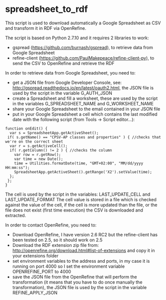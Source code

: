 # spreadsheet_to_rdf

This script is used to download automatically a Google Spreadsheet as CSV and transform it in RDF via OpenRefine.

The script is based on Python 2.7.10 and it requires 2 libraries to work:
 * gspread (https://github.com/burnash/gspread), to retrieve data from Google Spreadsheet
 * refine-client (https://github.com/PaulMakepeace/refine-client-py), to send the CSV to OpenRefine and retrieve the RDF

In order to retrieve data from Google Spreadsheet, you need to:
 * get a JSON file from  Google Developer Console, see: http://gspread.readthedocs.io/en/latest/oauth2.html, the JSON file is used by the script in the variable G_AUTH_JSON
 * create a Spreadsheet and fill a worksheet, these are used by the script in the variables G_SPREADSHEET_NAME and G_WORKSHEET_NAME
 * share your Google Spreadsheet to the email contained in your JSON file
 * put in your Google Spreadsheet a cell which contains the last modified date with the following script (from Tools -> Script editor...):

```
function onEdit() {
  var s = SpreadsheetApp.getActiveSheet();
 if( s.getName() == "CPSV-AP classes and properties" ) { //checks that we're on the correct sheet
  var r = s.getActiveCell();
  if( r.getColumn() != 2 ) { //checks the column
    var row = r.getRow();
    var time = new Date();
    time = Utilities.formatDate(time, "GMT+02:00", "MM/dd/yyyy HH:mm:ss");
    SpreadsheetApp.getActiveSheet().getRange('X2').setValue(time);
  };
 };
}
```

The cell is used by the script in the variables: LAST_UPDATE_CELL and LAST_UPDATE_FORMAT
The cell value is stored in a file which is checked against the value of the cell, if the cell is more updated than the file, or the file does not exist (first time execution) the CSV is downloaded and extracted.

In order to contact OpenRefine, you need to:
 * Download OpenRefine, I have version 2.6 RC2 but the refine-client has been tested on 2.5, so it should work on 2.5
 * Download the RDF extension zip file from: http://openrefine.org/download.html#list-of-extensions and copy it in your extensions folder
 * set environment variables to the address and ports, in my case it is running on port 4000 so I set the environment variable OPENREFINE_PORT to 4000
 * save the JSON file from the OpenRefine that will perform the transformation (it means that you have to do once manually the transformation), the JSON file is used by the script in the variable REFINE_APPLY_JSON
 
 